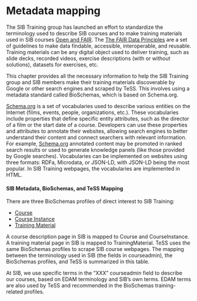 # Metadata mapping 
The SIB Training group has launched an effort to standardize the terminology used to describe SIB courses and to make training materials used in SIB courses [Open and FAIR](https://sib-training.gitlab.io/sib-training-cookbook/topic/open_FAIR/). The [The FAIR Data Principles](https://doi.org/10.1038/sdata.2016.18) are a set of guidelines to make data findable, accessible, interoperable, and reusable. Training materials can be any digital object used to deliver training, such as slide decks, recorded videos, exercise descriptions (with or without solutions), datasets for exercises, etc.

This chapter provides all the necessary information to help the SIB Training group and SIB members make their training materials discoverable by Google or other search engines and scraped by TeSS. This involves using a metadata standard called BioSchemas, which is based on Schema.org.

[Schema.org](https://schema.org/) is a set of vocabularies used to describe various entities on the Internet (films, events, people, organizations, etc.). These vocabularies include properties that define specific entity attributes, such as the director of a film or the start date of a course. Developers can use these properties and attributes to annotate their websites, allowing search engines to better understand their content and connect searchers with relevant information. For example, [Schema.org](https://schema.org/) annotated content may be promoted in ranked search results or used to generate knowledge panels (like those provided by Google searches). Vocabularies can be implemented on websites using three formats: RDFa, Microdata, or JSON-LD, with JSON-LD being the most popular. In SIB Training webpages, the vocabularies are implemented in HTML.

#### SIB Metadata, BioSchemas, and TeSS Mapping

There are three BioSchemas profiles of direct interest to SIB Training:

- [Course](https://docs.google.com/spreadsheets/d/17mbgeqBxkCFvp66XdOJWyDhMLyO_PdoIAYW39xuBuS0/edit#gid=292464567) 
- [Course Instance](https://docs.google.com/spreadsheets/d/1YwvQxc3oUPusbpIsu1Q3MjXdFcQVj1Drdq_h7Xo8TOA/edit#gid=292464567) 
- [Training Material](https://docs.google.com/spreadsheets/d/1PIHHW17cnKezQrrT4JCpnCB_Q8bJEBdSZaGVcH7WH3Q/edit#gid=292464567) 

A course description page in SIB is mapped to Course and CourseInstance. A training material page in SIB is mapped to TrainingMaterial. TeSS uses the same BioSchemas profiles to scrape SIB course webpages. The mapping between the terminology used in SIB (the fields in courseadmin), the BioSchemas profiles, and TeSS is summarized in this table.

At SIB, we use specific terms in the “XXX” courseadmin field to describe our courses, based on EDAM terminology and SIB’s own terms. EDAM terms are also used by TeSS and recommended in the BioSchemas training-related profiles.
